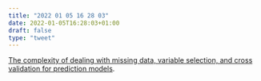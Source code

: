 ```yaml
---
title: "2022 01 05 16 28 03"
date: 2022-01-05T16:28:03+01:00
draft: false
type: "tweet"
---
```

[The complexity of dealing with missing data, variable selection, and cross validation for prediction models](https://jfiksel.github.io/2022-01-04-missdat/).
